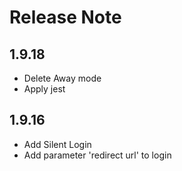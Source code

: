 # Release Note

## 1.9.18
- Delete Away mode
- Apply jest

## 1.9.16
- Add Silent Login
- Add parameter 'redirect url' to login
